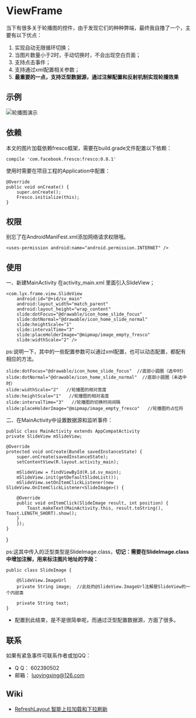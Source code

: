 # ViewFrame
当下有很多关于轮播图的控件，由于发现它们的种种弊端，最终我自撸了一个，主要有以下优点：

 1. 实现自动无限循环切换；
 2. 当图片数量小于2时，手动切换时，不会出现空白页面； 
 3. 支持点击事件；
 4. 支持通过xml配置相关参数；
 5. **最重要的一点，支持泛型数据源，通过注解配置和反射机制实现轮播效果**
 
## 示例 ##
![轮播图演示](http://img.blog.csdn.net/20171013175322774?watermark/2/text/aHR0cDovL2Jsb2cuY3Nkbi5uZXQvbHVveWluZ3hpbmc=/font/5a6L5L2T/fontsize/400/fill/I0JBQkFCMA==/dissolve/70/gravity/SouthEast)

## 依赖 ##
本文的图片加载依赖fresco框架，需要在build.grade文件配置以下依赖：

    compile 'com.facebook.fresco:fresco:0.8.1'

使用时需要在项目工程的Application中配置：

    @Override
    public void onCreate() {
        super.onCreate();
        Fresco.initialize(this);
    }
    
## 权限 ##

别忘了在AndroidManiFest.xml添加网络请求权限哦。

    <uses-permission android:name="android.permission.INTERNET" />

## 使用 ##
一、新建MainActivity
在activity_main.xml 里面引入SlideView；

    <com.lyx.frame.view.SlideView
        android:id="@+id/sv_main"
        android:layout_width="match_parent"
        android:layout_height="wrap_content"
        slide:dotFocus="@drawable/icon_home_slide_focus"
        slide:dotNormal="@drawable/icon_home_slide_normal"
        slide:heightScale="1"
        slide:intervalTime="3"
        slide:placeHolderImage="@mipmap/image_empty_fresco"
        slide:widthScale="2" />
            
ps:说明一下，其中的一些配置参数可以通过xml配置，也可以动态配置，都配有相应的方法。

    slide:dotFocus="@drawable/icon_home_slide_focus"  //底部小圆圈（选中时）
    slide:dotNormal="@drawable/icon_home_slide_normal"  //底部小圆圈（未选中时）
    slide:widthScale="2"   //轮播图的相对宽度 
    slide:heightScale="1"   //轮播图的相对高度
    slide:intervalTime="3"   //轮播图的切换时间间隔
    slide:placeHolderImage="@mipmap/image_empty_fresco"   //轮播图的占位符

二、在MainActivity中设置数据源和监听事件：

    public class MainActivity extends AppCompatActivity
	private SlideView mSlideView;
	 
	@Override
    protected void onCreate(Bundle savedInstanceState) {
	    super.onCreate(savedInstanceState);
	    setContentView(R.layout.activity_main);
	      
	    mSlideView = findViewById(R.id.sv_main);
	    mSlideView.init(getDefaultSlideList());	
	    mSlideView.setOnItemClickListener(new SlideView.OnItemClickListener<SlideImage>() {

        @Override
        public void onItemClick(SlideImage result, int position) {
            Toast.makeText(MainActivity.this, result.toString(), Toast.LENGTH_SHORT).show();
        }
        });
    }
}

ps:这其中传入的泛型类型是SlideImage.class，**切记：需要在SlideImage.class中增加注解，用来标注图片地址的字段：**

    public class SlideImage {

        @SlideView.ImageUrl
        private String image;  //此处的@SlideView.ImageUrl注解是SlideView的一个内部类
    
        private String text;
    }


- 配置到此结束，是不是很简单呢，而通过泛型配置数据源，方面了很多。

## 联系 ##
如果有紧急事件可联系作者或加QQ：
- Q Q： 602390502
- 邮箱： luoyingxing@126.com

## Wiki ## 
- [RefreshLayout 智能上拉加载和下拉刷新](https://github.com/luoyingxing/Refresh.git)
